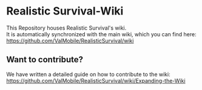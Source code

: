 # Realistic Survival-Wiki
This Repository houses Realistic Survival's wiki.<br>
It is automatically synchronized with the main wiki, which you can find here:
https://github.com/ValMobile/RealisticSurvival/wiki

## Want to contribute?
We have written a detailed guide on how to contribute to the wiki:
https://github.com/ValMobile/RealisticSurvival/wiki/Expanding-the-Wiki
